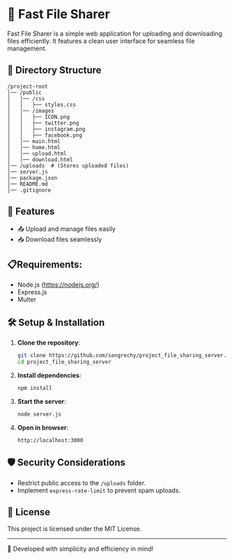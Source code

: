 # 🚀 Fast File Sharer

Fast File Sharer is a simple web application for uploading and downloading files efficiently. It features a clean user interface for seamless file management.

## 📂 Directory Structure
```
/project-root
│── /public
│   │── /css
│   │   ├── styles.css
│   │── /images
│   │   ├── ICON.png
│   │   ├── twitter.png
│   │   ├── instagram.png
│   │   ├── facebook.png
│   │── main.html
│   │── home.html
│   │── upload.html
│   │── download.html
│── /uploads  # (Stores uploaded files)
│── server.js
│── package.json
│── README.md
│── .gitignore
```

## 🚀 Features
- 📤 Upload and manage files easily
- 📥 Download files seamlessly

## 📋Requirements:
- Node.js (https://nodejs.org/)
- Express.js
- Multer


## 🛠️ Setup & Installation
1. **Clone the repository**:
   ```sh
   git clone https://github.com/sangrechy/project_file_sharing_server.git
   cd project_file_sharing_server
   ```
2. **Install dependencies**:
   ```sh
   npm install
   ```
3. **Start the server**:
   ```sh
   node server.js
   ```
4. **Open in browser**:
   ```
   http://localhost:3000
   ```

## 🛡️ Security Considerations
- Restrict public access to the `/uploads` folder.
- Implement `express-rate-limit` to prevent spam uploads.

## 📜 License
This project is licensed under the MIT License.

---
🚀 Developed with simplicity and efficiency in mind!

